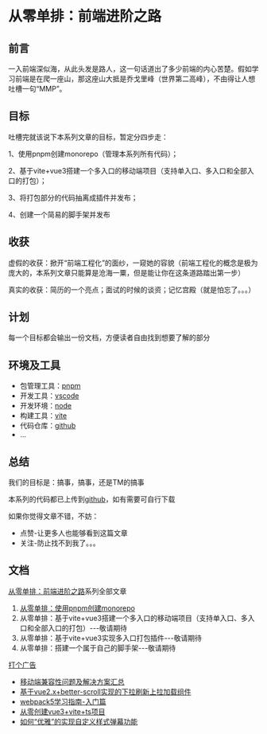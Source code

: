 # 从零单排：前端进阶之路
## 前言
一入前端深似海，从此头发是路人，这一句话道出了多少前端的内心苦楚。假如学习前端是在爬一座山，那这座山大抵是乔戈里峰（世界第二高峰），不由得让人想吐槽一句“MMP”。
## 目标
吐槽完就该说下本系列文章的目标，暂定分四步走：

1、使用pnpm创建monorepo（管理本系列所有代码）；

2、基于vite+vue3搭建一个多入口的移动端项目（支持单入口、多入口和全部入口的打包）；

3、将打包部分的代码抽离成插件并发布；

4、创建一个简易的脚手架并发布
## 收获
虚假的收获：掀开“前端工程化”的面纱，一窥她的容貌（前端工程化的概念是极为庞大的，本系列文章只能算是沧海一粟，但是能让你在这条道路踏出第一步）

真实的收获：简历的一个亮点；面试的时候的谈资；记忆宫殿（就是怕忘了。。。）
## 计划
每一个目标都会输出一份文档，方便读者自由找到想要了解的部分
## 环境及工具
+ 包管理工具：[pnpm](https://pnpm.io/)
+ 开发工具：[vscode](https://code.visualstudio.com/)
+ 开发环境：[node](https://nodejs.org/en/)
+ 构建工具：[vite](https://vitejs.dev/)
+ 代码仓库：[github](https://github.com/)
+ ...
## 总结
我们的目标是：搞事，搞事，还是TM的搞事

本系列的代码都已上传到[github](https://github.com/hu3dao/advance)，如有需要可自行下载

如果你觉得文章不错，不妨：
+ 点赞-让更多人也能够看到这篇文章
+ 关注-防止找不到我了。。。
## 文档
[从零单排：前端进阶之路](./README.md)系列全部文章
1. [从零单排：使用pnpm创建monorepo](./monorepo.md)
2. 从零单排：基于vite+vue3搭建一个多入口的移动端项目（支持单入口、多入口和全部入口的打包）---敬请期待
3. 从零单排：基于vite+vue3实现多入口打包插件---敬请期待
4. 从零单排：搭建一个属于自己的脚手架---敬请期待

[打个广告]()
+ [移动端兼容性问题及解决方案汇总](https://juejin.cn/post/7103835385280593957)
+ [基于vue2.x+better-scroll实现的下拉刷新上拉加载组件](https://juejin.cn/post/7104597819599618062)
+ [webpack5学习指南-入门篇](https://juejin.cn/post/7108569190230917128)
+ [从零创建vue3+vite+ts项目](https://juejin.cn/post/7128224846210662436)
+ [如何“优雅”的实现自定义样式弹幕功能](https://juejin.cn/post/7135023569259462692)